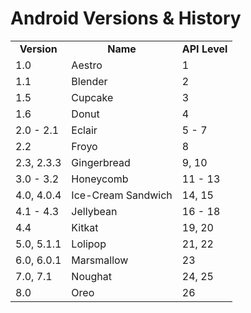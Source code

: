 <h1>Android Versions & History</h1>
<table>
<tr><td align="center"><b>Version</b></td><td align="center"><b>Name</b></td><td align="center"><b>API Level</b></td></tr>
<tr> <td>1.0</td><td>Aestro</td><td>1</td></tr>
<tr> <td>1.1</td><td>Blender</td><td>2</td></tr>
<tr> <td>1.5</td><td>Cupcake</td><td>3</td></tr>
<tr> <td>1.6</td><td>Donut</td><td>4</td></tr>
<tr><td>2.0 - 2.1</td><td>Eclair</td><td>5 - 7</td></tr>
<tr><td>2.2</td><td>Froyo</td><td>8</td></tr>
<tr><td>2.3, 2.3.3</td><td>Gingerbread</td><td>9, 10</td></tr>
<tr><td>3.0 - 3.2</td><td>Honeycomb</td><td>11 - 13</td></tr>
<tr><td>4.0, 4.0.4</td><td>Ice-Cream Sandwich</td><td>14, 15</td></tr>
<tr><td>4.1 - 4.3</td><td>Jellybean</td><td>16 - 18</td></tr>
<tr><td>4.4</td><td>Kitkat</td><td>19, 20</td></tr>
<tr><td>5.0, 5.1.1</td><td>Lolipop</td><td>21, 22</td></tr>
<tr><td>6.0, 6.0.1</td><td>Marsmallow</td><td>23</td></tr>
<tr><td>7.0, 7.1</td><td>Noughat</td><td>24, 25</td></tr>
<tr><td>8.0</td><td>Oreo</td><td>26</td></tr>
</table>
